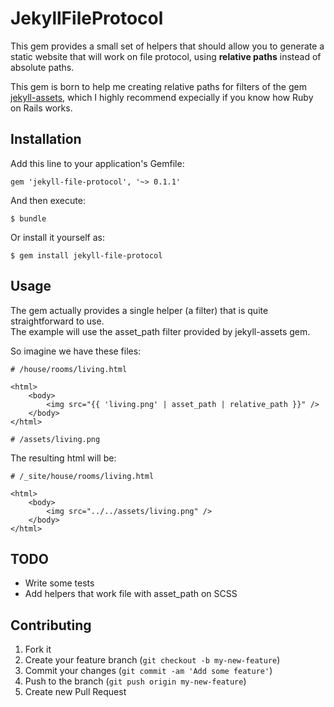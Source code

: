 # JekyllFileProtocol

This gem provides a small set of helpers that should allow you to generate a
static website that will work on file protocol, using **relative paths** instead
of absolute paths.

This gem is born to help me creating relative paths for filters of the gem [jekyll-assets](https://github.com/ixti/jekyll-assets), which I highly recommend expecially if you know how Ruby on Rails works.

## Installation

Add this line to your application's Gemfile:

    gem 'jekyll-file-protocol', '~> 0.1.1'

And then execute:

    $ bundle

Or install it yourself as:

    $ gem install jekyll-file-protocol

## Usage

The gem actually provides a single helper (a filter) that is quite straightforward to use.  
The example will use the asset_path filter provided by jekyll-assets gem.

So imagine we have these files:

```
# /house/rooms/living.html

<html>
	<body>
		<img src="{{ 'living.png' | asset_path | relative_path }}" />
    </body>
</html>
```

```
# /assets/living.png
```

The resulting html will be:

```
# /_site/house/rooms/living.html

<html>
	<body>
		<img src="../../assets/living.png" />
    </body>
</html>
```

## TODO

- Write some tests
- Add helpers that work file with asset\_path on SCSS

## Contributing

1. Fork it
2. Create your feature branch (`git checkout -b my-new-feature`)
3. Commit your changes (`git commit -am 'Add some feature'`)
4. Push to the branch (`git push origin my-new-feature`)
5. Create new Pull Request
